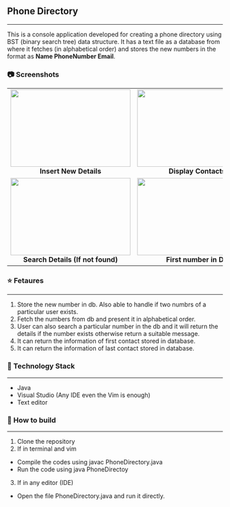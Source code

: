 ## Phone Directory
* * *

This is a console application developed for creating a phone directory using BST (binary search tree) data structure. It has a text file as a database from where it fetches (in alphabetical order) and stores the new numbers in the format as __Name PhoneNumber Email__.


### :camera: Screenshots
<table>
     <tr>
          <td><img height="180" width="280" src="https://i.imgur.com/cKpFKrM.png" /><br /><center><b> Insert New Details</b></center></td>
          <td><img height="180" width="280" src="https://i.imgur.com/7cl4BjN.png" /><br /><center><b> Display Contacts</b></center></td>
          <td><img height="180" width="280" src="https://i.imgur.com/6NviP1D.png" /><br /><center><b> Search Details (If found)</b></center></td>
     </tr>
     <tr>
         <td><img height="180" width="280" src="https://i.imgur.com/GRmoRL8.png" /><br /><center><b> Search Details (If not found)</b></center></td>
         <td><img height="180" width="280" src="https://i.imgur.com/Fg38Q7h.png" /><br /><center><b>First number in DB</b></center></td>
         <td><img height="180" width="280" src="https://i.imgur.com/pM0cKvm.png" /><br /><center><b>Last number in DB</b></center></td>
       </tr>
</table>

### :star: Fetaures
* * *
1. Store the new number in db. Also able to handle if two numbrs of a particular user exists.
2. Fetch the numbers from db and present it in alphabetical order.
3. User can also search a particular number in the db and it will return the details if the number exists otherwise return a suitable message.
4. It can return the information of first contact stored in database.
5. It can return the information of last contact stored in database.

### :satellite: Technology Stack
* * *
- Java 
- Visual Studio (Any IDE even the Vim is enough)
- Text editor

### :wrench: How to build
* * *
1. Clone the repository
2. If in terminal and vim
- Compile the codes using javac PhoneDirectory.java
- Run the code using java PhoneDirectoy
3. If in any editor (IDE)
- Open the file PhoneDirectory.java and run it directly.
